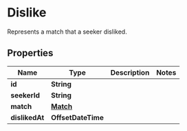 

# Dislike

Represents a match that a seeker disliked.

## Properties

| Name | Type | Description | Notes |
|------------ | ------------- | ------------- | -------------|
|**id** | **String** |  |  |
|**seekerId** | **String** |  |  |
|**match** | [**Match**](Match.md) |  |  |
|**dislikedAt** | **OffsetDateTime** |  |  |



